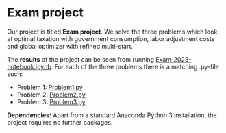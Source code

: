 # Exam project

Our project is titled **Exam project**. We solve the three problems which look at optimal taxation with government consumption, labor adjustment costs and global optimizer with refined multi-start. 

The **results** of the project can be seen from running [Exam-2023-notebook.ipynb](Exam-2023-notebook.ipynb). For each of the three problems there is a matching .py-file such:
- Problem 1: [Problem1.py](Problem1.py)
- Problem 2: [Problem2.py](Problem2.py)
- Problem 3: [Problem3.py](Problem3.py) 

**Dependencies:** Apart from a standard Anaconda Python 3 installation, the project requires no further packages.
